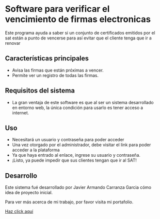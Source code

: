 # Software para verificar el vencimiento de firmas electronicas

Este programa ayuda a saber si un conjunto de certificados emitidos por el sat están a punto de vencerse para así evitar que el cliente tenga que ir a renovar

## Características principales

- Avisa las firmas que están próximas a vencer.
- Permite ver un registro de todas las firmas.


## Requisitos del sistema

- La gran ventaja de este software es que al ser un sistema desarrollado en entorno web, la única condición para usarlo es tener acceso a internet.

## Uso

- Necesitará un usuario y contraseña para poder acceder
- Una vez otorgado por el administrador, debe visitar el link para poder acceder a la plataforma
- Ya que haya entrado al enlace, ingrese su usuario y contraseña.
- ¡Listo, ya puede impedir que sus clientes tengan que ir al SAT!

## Desarrollo

Este sistema fué desarrollado por Javier Armando Carranza Garcia cómo idea de proyecto inicial.  
  
Para ver más acerca de mi trabajo, por favor visita mi portafolio.  
  
[Haz click aquí](https://javier-carranza.netlify.app/?fbclid=IwAR0w_i8sGFqF1SHBliC57Qw-K0nWHRsaJlMnQALfdznnQgc19aNnYygElgk)